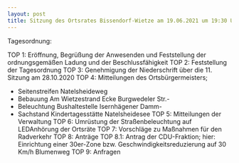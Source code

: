 ```yaml
---
layout: post
title: Sitzung des Ortsrates Bissendorf-Wietze am 19.06.2021 um 19:30 Uhr in der Christophoruskirche
---
```

Tagesordnung: 

TOP 1: Eröffnung, Begrüßung der Anwesenden und Feststellung der ordnungsgemäßen Ladung und der Beschlussfähigkeit
TOP 2: Feststellung der Tagesordnung
TOP 3: Genehmigung der Niederschrift über die 11. Sitzung am 28.10.2020
TOP 4: Mitteilungen des Ortsbürgermeisters;
- Seitenstreifen Natelsheideweg
- Bebauung Am Wietzestrand Ecke Burgwedeler Str.-
- Beleuchtung Bushaltestelle Isernhägener Damm- 
- Sachstand Kindertagesstätte Natelsheidesee
TOP 5: Mitteilungen der Verwaltung
TOP 6: Umrüstung der Straßenbeleuchtung auf LEDAnhörung der Ortsräte
TOP 7: Vorschläge zu Maßnahmen für den Radverkehr
TOP 8: Anträge
TOP 8.1: Antrag der CDU-Fraktion;
         hier: Einrichtung einer 30er-Zone bzw. Geschwindigkeitsreduzierung auf 30 Km/h Blumenweg
TOP 9: Anfragen 
 
